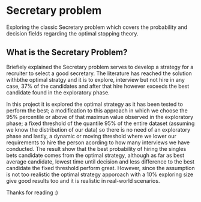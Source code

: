 # Secretary problem
Exploring the classic Secretary problem which covers the probability and decision fields regarding the optimal stopping theory. 

## What is the Secretary Problem?
Briefiely explained the Secretary problem serves to develop a strategy for a recruiter to select a good secretary. The literature has reached the solution withbthe optimal stratgy and it is to explore, interview but not hire in any case, 37% of the candidates and after that hire however exceeds the best candidate found in the exploratory phase.

In this project it is explored the optimal strategy as it has been tested to perform the best; a modification to this approach in which we choose the 95% percentile or above of that maximun value observed in the exploratory phase; a fixed threshold of the quantile 95% of the entire dataset (assuming we know the distribution of our data) so there is no need of an exploratory phase and lastly, a dynamic or moving threshold where we lower our requirements to hire the person acording to how many interviews we have conducted. 
The result show that the best probability of hiring the singles bets candidate comes from the optimal strategy, although as far as best average candidate, lowest time until decision and less difference to the best candidate the fixed threshold perform great. However, since the assumption is not too realistic the optimal strategy apporoach with a 10% exploring size give good results too and it is realistic in real-world scenarios.

Thanks for reading :)
